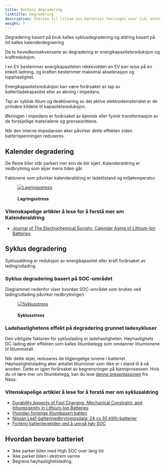 ```yaml
---
title: Battery degradering
linktitle: Degradering
description: Ytelsen til litium-ion-batterier forringes over tid, enten de brukes eller ikke. Dette påvirker ytelsen og rekkevidden til elbiler.
weight: 7
---
```

<!-- markdownlint-disable MD033 -->
Degradering basert på bruk kalles syklusdegradering og aldring basert på tid kalles kalenderdegraering

De to hovedkonsekvensene av degradering er energikapasitetsreduksjon og kraftreduksjon.

I en EV bestemmer energikapasiteten rekkevidden en EV kan reise på en enkelt ladning, og kraften bestemmer maksimal akselerasjon og topphastighet.

Energikapasitetsreduksjon kan være forårsaket av tap av batteriladekapasitet eller av økning i impedans.

Tap av syklisk litium og deaktivering av det aktive elektrodematerialet er de primære kildene til kapasitetsreduksjon.

Økningen i impedans er forårsaket av kjemisk eller fysisk transformasjon av de forskjellige materialene og grensesnittene.

Når den interne impedansen øker påvirker dette effekten siden batterispenningen reduseres.

## Kalender degradering

De fleste biler står parkert mer enn de blir kjørt. Kalenderaldring er nedbrytning som skjer mens tiden går.

Faktorene som påvirker kalenderaldring er ladetilstand og miljøtemperatur.

<figure>
    <a href="https://media.electrichasgoneaudi.net/multimedia/technology/battery/degredation/evstoragestress.png">
        <img src="https://media.electrichasgoneaudi.net/multimedia/technology/battery/degredation/evstoragestress.png"
        alt="Lagringsstress" title="Lagringsstress">
    </a>
    <figcaption><h4>Lagringsstress</h4></figcaption>
</figure>

### Vitenskapelige artikler å lese for å forstå mer om Kalenderaldring

- [Journal of The Electrochemical Society: Calendar Aging of Lithium-Ion Batteries](https://iopscience.iop.org/article/10.1149/2.0411609jes)

## Syklus degradering

Syklusaldring er reduksjon av energikapasitet eller kraft forårsaket av lading/utlading.

### Syklus degradering basert på SOC-området

Diagrammet nedenfor viser hvordan SOC-området som brukes ved lading/utlading påvirker nedbrytningen

<figure>
    <a href="https://media.electrichasgoneaudi.net/multimedia/technology/battery/degredation/dstcycles.png">
        <img src="https://media.electrichasgoneaudi.net/multimedia/technology/battery/degredation/dstcycles.png"
        alt="Syklusstress" title="Syklusstress">
    </a>
    <figcaption><h4>Syklusstress</h4></figcaption>
</figure>

### Ladehastighetens effekt på degradering grunnet ladesykluser

Den viktigste faktoren for sykluslading er ladehastigheten. Høyhastighets DC-lading øker effekten som kalles litiumbelegg som omdanner litiumionene til litiummetall.

Når dette skjer, reduseres de tilgjengelige ionene i batteriet. Høyhastighetslading øker antallet litiumioner som ikke er i stand til å nå anoden. Dette er igjen forårsaket av begrensninger på kjemiprosessen. Hvis du vil lære mer om litiumbelegg, kan du lese [denne presentasjonen](https://www.nasa.gov/sites/default/files/atoms/files/1-lithium_plating_azimmerman.pdf) fra Nasa.

### Vitenskapelige artikler å lese for å forstå mer om syklusaldring

- [Durability Aspects of Fast Charging, Mechanical Constraint, and Inhomogenity in Lithium-Ion Batteries](https://www.diva-portal.org/smash/get/diva2:1198746/FULLTEXT01.pdf)
- [Hvordan forlenge litiumbasert batteri](https://batteryuniversity.com/learn/article/how_to_prolong_lithium_based_batteries)
- [Nissan Leaf-batterinedbrytningsdata: 24 vs 30 kWh-batterier](https://pushevs.com/2018/03/20/nissan-leaf-battery-degradation-data-24-vs-30-kwh-batteries/)
- [Forleng batterilevetiden ved å unngå høy SOC](https://books.google.no/books?id=dG6rDwAAQBAJ&printsec=frontcover&hl=no#v=onepage&q=degradation&f=false)

## Hvordan bevare batteriet

- Ikke parker bilen med High SOC over lang tid
- Ikke parker bilen i ekstrem varme
- Begrens høyhastighetslading.

